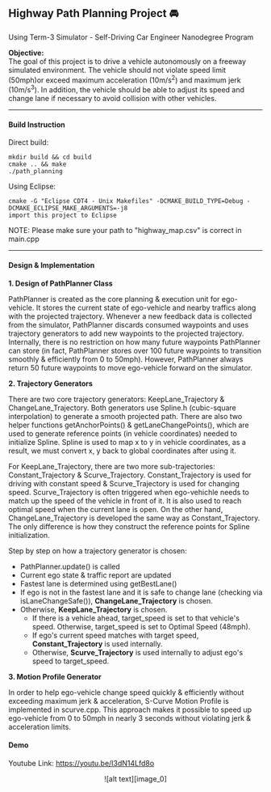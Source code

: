 [//]: # (Image References)

[image_0]: ./pathplanning_demo.gif "Background"

## Highway Path Planning Project :oncoming_automobile:
Using Term-3 Simulator - Self-Driving Car Engineer Nanodegree Program 

**Objective:** <br>
The goal of this project is to drive a vehicle autonomously on a freeway simulated environment. The vehicle should not violate speed limit (50mph)or exceed maximum acceleration (10m/s<sup>2</sup>) and maximum jerk (10m/s<sup>3</sup>). In addition, the vehicle should be able to adjust its speed and change lane if necessary to avoid collision with other vehicles.  

---

#### Build Instruction
Direct build:

    mkdir build && cd build
    cmake .. && make
    ./path_planning

Using Eclipse:

    cmake -G "Eclipse CDT4 - Unix Makefiles" -DCMAKE_BUILD_TYPE=Debug -DCMAKE_ECLIPSE_MAKE_ARGUMENTS=-j8
    import this project to Eclipse

NOTE: Please make sure your path to "highway_map.csv" is correct in main.cpp

---

#### Design & Implementation

**1. Design of PathPlanner Class**

PathPlanner is created as the core planning & execution unit for ego-vehicle. It stores the current state of ego-vehicle and nearby traffics along with the projected trajectory. Whenever a new feedback data is collected from the simulator, PathPlanner discards consumed waypoints and uses trajectory generators to add new waypoints to the projected trajectory. Internally, there is no restriction on how many future waypoints PathPlanner can store (in fact, PathPlanner stores over 100 future waypoints to transition smoothly & efficiently from 0 to 50mph). However, PathPlanner always return 50 future waypoints to move ego-vehicle forward on the simulator.   

**2. Trajectory Generators**

There are two core trajectory generators: KeepLane_Trajectory & ChangeLane_Trajectory. Both generators use Spline.h (cubic-square interpolation) to generate a smooth projected path. There are also two helper functions getAnchorPoints() & getLaneChangePoints(), which are used to generate reference points (in vehicle coordinates) needed to initialize Spline.
Spline is used to map x to y in vehicle coordinates, as a result, we must convert x, y back to global coordinates after using it.

For KeepLane_Trajectory, there are two more sub-trajectories: Constant_Trajectory & Scurve_Trajectory. Constant_Trajectory is used for driving with constant speed & Scurve_Trajectory is used for changing speed. Scurve_Trajectory is often triggered when ego-vehichle needs to match up the speed of the vehicle in front of it. It is also used to reach optimal speed when the current lane is open. On the other hand, ChangeLane_Trajectory is developed the same way as Constant_Trajectory. The only difference is how they construct the reference points for Spline initialization.

Step by step on how a trajectory generator is chosen:

- PathPlanner.update() is called
- Current ego state & traffic report are updated 
- Fastest lane is determined using getBestLane()
- If ego is not in the fastest lane and it is safe to change lane (checking via isLaneChangeSafe()), **ChangeLane_Trajectory** is chosen.
- Otherwise, **KeepLane_Trajectory** is chosen.
    + If there is a vehicle ahead, target_speed is set to that vehicle's speed. Otherwise, target_speed is set to Optimal Speed (48mph).
    + If ego's current speed matches with target speed, **Constant_Trajectory** is used internally.
    + Otherwise, **Scurve_Trajectory** is used internally to adjust ego's speed to target_speed.


**3. Motion Profile Generator**

In order to help ego-vehicle change speed quickly & efficiently without exceeding maximum jerk & acceleration, S-Curve Motion Profile is implemented in scurve.cpp. This approach makes it possible to speed up ego-vehicle from 0 to 50mph in nearly 3 seconds without violating jerk & acceleration limits.

#### Demo
Youtube Link: https://youtu.be/I3dN14Lfd8o

<center>![alt text][image_0]</center>






